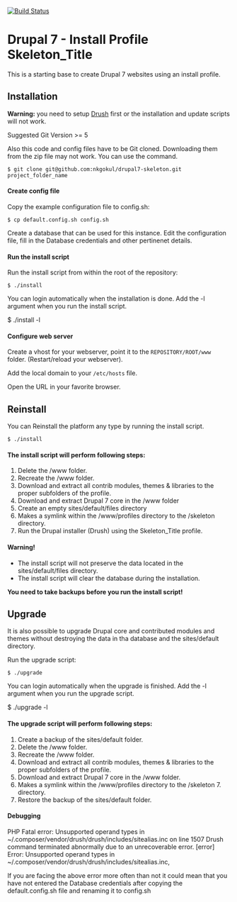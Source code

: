 [![Build Status](https://travis-ci.org/zero2one/drupal7-skeleton.svg)](https://travis-ci.org/zero2one/drupal7-skeleton)

# Drupal 7 - Install Profile Skeleton_Title

This is a starting base to create Drupal 7 websites using an install profile.


## Installation

**Warning:** you need to setup [Drush](https://github.com/drush-ops/drush)
first or the installation and update scripts will not work.

Suggested Git Version >= 5

Also this code and config files have to be Git cloned. Downloading them
from the zip file may not work. You can use the command.

	$ git clone git@github.com:nkgokul/drupal7-skeleton.git project_folder_name

#### Create config file

Copy the example configuration file to config.sh:

	$ cp default.config.sh config.sh

Create a database that can be used for this instance.
Edit the configuration file, fill in the Database credentials and other
pertinenet details.


#### Run the install script

Run the install script from within the root of the repository:

	$ ./install

You can login automatically when the installation is done. Add the -l argument
when you run the install script.

  $ ./install -l


#### Configure web server

Create a vhost for your webserver, point it to the `REPOSITORY/ROOT/www` folder.
(Restart/reload your webserver).

Add the local domain to your ```/etc/hosts``` file.

Open the URL in your favorite browser.



## Reinstall

You can Reinstall the platform any type by running the install script.

	$ ./install


#### The install script will perform following steps:

1. Delete the /www folder.
2. Recreate the /www folder.
3. Download and extract all contrib modules, themes & libraries to the proper
   subfolders of the profile.
4. Download and extract Drupal 7 core in the /www folder
5. Create an empty sites/default/files directory
6. Makes a symlink within the /www/profiles directory to the /skeleton
   directory.
7. Run the Drupal installer (Drush) using the Skeleton_Title profile.

#### Warning!

* The install script will not preserve the data located in the
  sites/default/files directory.
* The install script will clear the database during the installation.

**You need to take backups before you run the install script!**



## Upgrade

It is also possible to upgrade Drupal core and contributed modules and themes
without destroying the data in tha database and the sites/default directory.

Run the upgrade script:

	$ ./upgrade

You can login automatically when the upgrade is finished. Add the -l argument
when you run the upgrade script.

  $ ./upgrade -l


#### The upgrade script will perform following steps:

1. Create a backup of the sites/default folder.
2. Delete the /www folder.
3. Recreate the /www folder.
4. Download and extract all contrib modules, themes & libraries to the proper
   subfolders of the profile.
5. Download and extract Drupal 7 core in the /www folder.
6. Makes a symlink within the /www/profiles directory to the
   /skeleton 7. directory.
7. Restore the backup of the sites/default folder.

#### Debugging
PHP Fatal error:  Unsupported operand types in ~/.composer/vendor/drush/drush/includes/sitealias.inc on line 1507
Drush command terminated abnormally due to an unrecoverable error.                                                                   [error]
Error: Unsupported operand types in ~/.composer/vendor/drush/drush/includes/sitealias.inc,

If you are facing the above error more often than not it could mean that you have not entered the Database credentials after copying the 
default.config.sh file and renaming it to config.sh